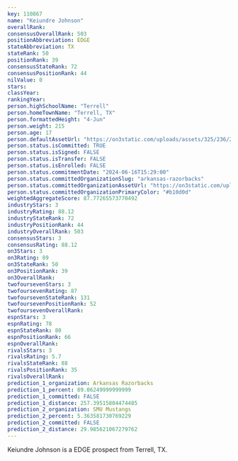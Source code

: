 ```yaml
---
key: 110867
name: "Keiundre Johnson"
overallRank: 
consensusOverallRank: 503
positionAbbreviation: EDGE
stateAbbreviation: TX
stateRank: 50
positionRank: 39
consensusStateRank: 72
consensusPositionRank: 44
nilValue: 0
stars: 
classYear: 
rankingYear: 
person.highSchoolName: "Terrell"
person.homeTownName: "Terrell, TX"
person.formattedHeight: "4-Jun"
person.weight: 215
person.age: 17
person.defaultAssetUrl: "https://on3static.com/uploads/assets/325/236/236325.png"
person.status.isCommitted: TRUE
person.status.isSigned: FALSE
person.status.isTransfer: FALSE
person.status.isEnrolled: FALSE
person.status.commitmentDate: "2024-06-16T15:29:00"
person.status.committedOrganizationSlug: "arkansas-razorbacks"
person.status.committedOrganizationAssetUrl: "https://on3static.com/uploads/assets/748/149/149748.svg"
person.status.committedOrganizationPrimaryColor: "#b10d0d"
weightedAggregateScore: 87.77265573770492
industryStars: 3
industryRating: 88.12
industryStateRank: 72
industryPositionRank: 44
industryOverallRank: 503
consensusStars: 3
consensusRating: 88.12
on3Stars: 3
on3Rating: 89
on3StateRank: 50
on3PositionRank: 39
on3OverallRank: 
twofoursevenStars: 3
twofoursevenRating: 87
twofoursevenStateRank: 131
twofoursevenPositionRank: 52
twofoursevenOverallRank: 
espnStars: 3
espnRating: 78
espnStateRank: 80
espnPositionRank: 66
espnOverallRank: 
rivalsStars: 3
rivalsRating: 5.7
rivalsStateRank: 88
rivalsPositionRank: 35
rivalsOverallRank: 
prediction_1_organization: Arkansas Razorbacks
prediction_1_percent: 89.06249999999999
prediction_1_committed: FALSE
prediction_1_distance: 257.39515804474485
prediction_2_organization: SMU Mustangs
prediction_2_percent: 5.363581730769229
prediction_2_committed: FALSE
prediction_2_distance: 29.985621067279762
---
```

Keiundre Johnson is a EDGE prospect from Terrell, TX.